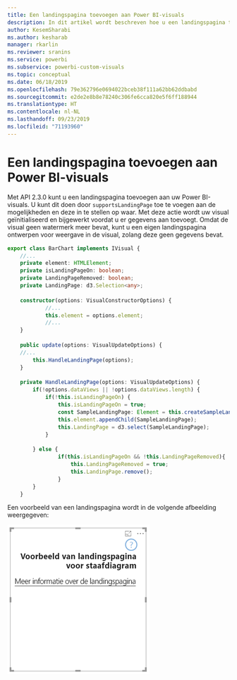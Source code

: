 ```yaml
---
title: Een landingspagina toevoegen aan Power BI-visuals
description: In dit artikel wordt beschreven hoe u een landingspagina toevoegt aan Power BI-visuals.
author: KesemSharabi
ms.author: kesharab
manager: rkarlin
ms.reviewer: sranins
ms.service: powerbi
ms.subservice: powerbi-custom-visuals
ms.topic: conceptual
ms.date: 06/18/2019
ms.openlocfilehash: 79e362796e0694022bceb38f111a62bb62ddbabd
ms.sourcegitcommit: e2de2e8b8e78240c306fe6cca820e5f6ff188944
ms.translationtype: HT
ms.contentlocale: nl-NL
ms.lasthandoff: 09/23/2019
ms.locfileid: "71193960"
---
```

# <a name="add-a-landing-page-to-your-power-bi-visuals"></a>Een landingspagina toevoegen aan Power BI-visuals

Met API 2.3.0 kunt u een landingspagina toevoegen aan uw Power BI-visuals. U kunt dit doen door `supportsLandingPage` toe te voegen aan de mogelijkheden en deze in te stellen op waar. Met deze actie wordt uw visual geïnitialiseerd en bijgewerkt voordat u er gegevens aan toevoegt. Omdat de visual geen watermerk meer bevat, kunt u een eigen landingspagina ontwerpen voor weergave in de visual, zolang deze geen gegevens bevat.

```typescript
export class BarChart implements IVisual {
    //...
    private element: HTMLElement;
    private isLandingPageOn: boolean;
    private LandingPageRemoved: boolean;
    private LandingPage: d3.Selection<any>;

    constructor(options: VisualConstructorOptions) {
            //...
            this.element = options.element;
            //...
    }

    public update(options: VisualUpdateOptions) {
    //...
        this.HandleLandingPage(options);
    }

    private HandleLandingPage(options: VisualUpdateOptions) {
        if(!options.dataViews || !options.dataViews.length) {
            if(!this.isLandingPageOn) {
                this.isLandingPageOn = true;
                const SampleLandingPage: Element = this.createSampleLandingPage(); //create a landing page
                this.element.appendChild(SampleLandingPage);
                this.LandingPage = d3.select(SampleLandingPage);
            }

        } else {
                if(this.isLandingPageOn && !this.LandingPageRemoved){
                    this.LandingPageRemoved = true;
                    this.LandingPage.remove();
                }
        }
    }
```

Een voorbeeld van een landingspagina wordt in de volgende afbeelding weergegeven:

![schermopname van landingspagina](./media/landing-page.png)
